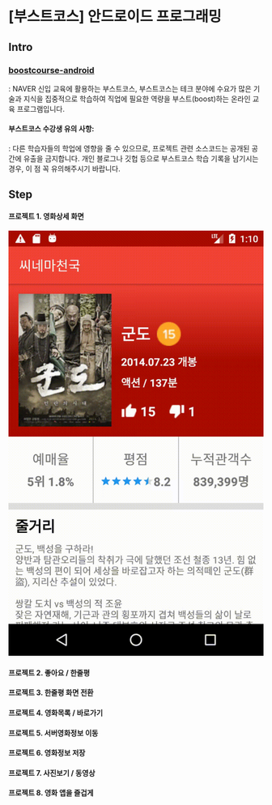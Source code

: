 # [부스트코스] 안드로이드 프로그래밍

## Intro

### [boostcourse-android](https://www.edwith.org/boostcourse-android)
: NAVER 신입 교육에 활용하는 부스트코스, 부스트코스는 테크 분야에 수요가 많은 기술과 지식을 집중적으로 학습하여 직업에 필요한 역량을 부스트(boost)하는 온라인 교육 프로그램입니다.


#### 부스트코스 수강생 유의 사항:
: 다른 학습자들의 학업에 영향을 줄 수 있으므로, 프로젝트 관련 소스코드는 공개된 공간에 유출을 금지합니다.
개인 블로그나 깃헙 등으로 부스트코스 학습 기록을 남기시는 경우, 이 점 꼭 유의해주시기 바랍니다.


## Step

#### 프로젝트 1. 영화상세 화면
![project 1](project_1.gif)
#### 프로젝트 2. 좋아요 / 한줄평
#### 프로젝트 3. 한줄평 화면 전환
#### 프로젝트 4. 영화목록 / 바로가기
#### 프로젝트 5. 서버영화정보 이동
#### 프로젝트 6. 영화정보 저장
#### 프로젝트 7. 사진보기 / 동영상
#### 프로젝트 8. 영화 앱을 즐겁게
